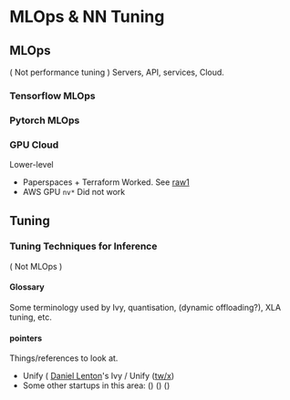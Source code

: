 # MLOps & NN Tuning

## MLOps
( Not performance tuning )
Servers, API, services, Cloud.

### Tensorflow MLOps
### Pytorch MLOps

### GPU Cloud
Lower-level

* Paperspaces + Terraform
Worked. See [raw1](https://github.com/sohale/gpu-experimentations/tree/8b273f26d6065ad90091982d26b5482002dda09a/experiments/raw1)
* AWS GPU
`nv*` Did not work

## Tuning

### Tuning Techniques for Inference
( Not MLOps )

#### Glossary
Some terminology used by Ivy, quantisation, (dynamic offloading?), XLA tuning, etc.


#### pointers
Things/references to look at.
* Unify ( [Daniel Lenton](https://www.linkedin.com/in/daniellenton/)'s Ivy / Unify ([tw/x](https://twitter.com/letsunifyai)) 
* Some other startups in this area: () () ()


